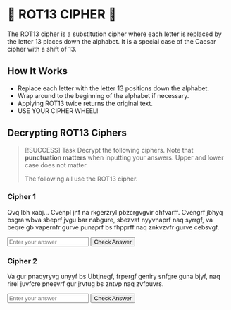 # 🔑 ROT13 CIPHER 🔑
The ROT13 cipher is a substitution cipher where each letter is replaced by the letter 13 places down the alphabet. It is a special case of the Caesar cipher with a shift of 13.

## How It Works
- Replace each letter with the letter 13 positions down the alphabet.
- Wrap around to the beginning of the alphabet if necessary.
- Applying ROT13 twice returns the original text.
- USE YOUR CIPHER WHEEL!

## Decrypting ROT13 Ciphers
> [!SUCCESS] Task
> Decrypt the following ciphers. Note that **punctuation matters** when inputting your answers. Upper and lower case does not matter.
> 
> The following all use the ROT13 cipher.

### Cipher 1
Qvq lbh xabj... Cvenpl jnf na rkgerzryl pbzcrgvgvir ohfvarff. Cvengrf jbhyq bsgra wbva sbeprf jvgu bar nabgure, sbezvat nyyvnaprf naq syrrgf, va beqre gb vapernfr gurve punaprf bs fhpprff naq znkvzvfr gurve cebsvgf.

<!-- ROT13 -->
<div class="answer-box">
    <input class="answer-input" type="text" id="answerinput1" placeholder="Enter your answer">
    <button class="answer-button" onclick="checkAnswer('answerinput1', 'result1', 'RGlkIHlvdSBrbm93Li4uIFBpcmFjeSB3YXMgYW4gZXh0cmVtZWx5IGNvbXBldGl0aXZlIGJ1c2luZXNzLiBQaXJhdGVzIHdvdWxkIG9mdGVuIGpvaW4gZm9yY2VzIHdpdGggb25lIGFub3RoZXIsIGZvcm1pbmcgYWxsaWFuY2VzIGFuZCBmbGVldHMsIGluIG9yZGVyIHRvIGluY3JlYXNlIHRoZWlyIGNoYW5jZXMgb2Ygc3VjY2VzcyBhbmQgbWF4aW1pc2UgdGhlaXIgcHJvZml0cy4=')">Check Answer</button>
</div>

<div id="result1"></div>

### Cipher 2
Va gur pnaqyryvg unyyf bs Ubtjnegf, frpergf geniry snfgre guna bjyf, naq rirel juvfcre pneevrf gur jrvtug bs zntvp naq zvfpuvrs.

<!-- ROT13 -->
<div class="answer-box">
    <input class="answer-input" type="text" id="answerinput2" placeholder="Enter your answer">
    <button class="answer-button" onclick="checkAnswer('answerinput2', 'result2', 'SW4gdGhlIGNhbmRsZWxpdCBoYWxscyBvZiBIb2d3YXJ0cywgc2VjcmV0cyB0cmF2ZWwgZmFzdGVyIHRoYW4gb3dscywgYW5kIGV2ZXJ5IHdoaXNwZXIgY2FycmllcyB0aGUgd2VpZ2h0IG9mIG1hZ2ljIGFuZCBtaXNjaGllZi4=')">Check Answer</button>
</div>

<div id="result2"></div>

<script>
    function checkAnswer(inputId, resultId, enAnswer) {
        const input = document.getElementById(inputId);
        const result = document.getElementById(resultId);
        let correctAnswer;

        try {
            correctAnswer = atob(enAnswer);
        } catch (e) {
            result.className = 'error';
            result.textContent = 'Error decoding the answer. Please contact support.';
            result.style.display = 'block';
            return;
        }

        if (input.value.trim().toLowerCase() === correctAnswer.toLowerCase()) {
            result.className = 'correct';
            result.textContent = '✓ Correct Answer!';
        } else {
            result.className = 'incorrect';
            result.textContent = '✗ Incorrect. Try again!';
        }

        result.style.display = 'block';
    }
</script>